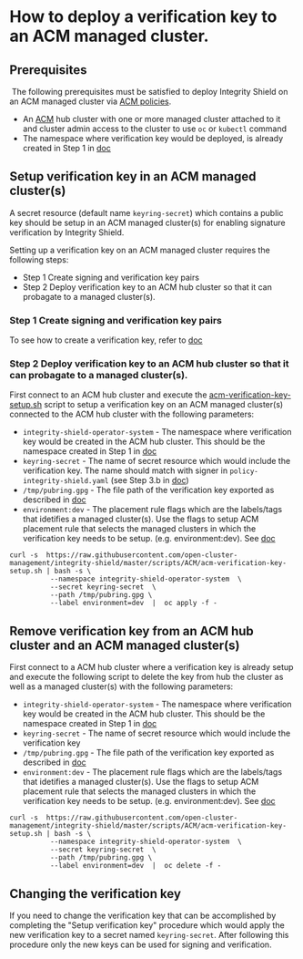 # How to deploy a verification key to an ACM managed cluster.

## Prerequisites
​
The following prerequisites must be satisfied to deploy Integrity Shield on an ACM managed cluster via [ACM policies](https://github.com/open-cluster-management/policy-collection).
- An [ACM]((https://www.redhat.com/en/technologies/management/advanced-cluster-management)) hub cluster with one or more managed cluster attached to it and cluster admin access to the cluster to use `oc` or `kubectl` command
- The namespace where verification key would be deployed, is already created in Step 1 in [doc](README_ENABLE_ISHIELD_PROTECTION_ACM_ENV.md)

## Setup verification key in an ACM managed cluster(s)
A secret resource (default name `keyring-secret`) which contains a public key should be setup in an ACM managed cluster(s) for enabling signature verification by Integrity Shield. 

Setting up a verification key on an ACM managed cluster requires the following steps:
 - Step 1 Create signing and verification key pairs
 - Step 2 Deploy verification key to an ACM hub cluster so that it can probagate to a managed cluster(s).


### Step 1 Create signing and verification key pairs

To see how to create a verification key,  refer to [doc](../README_VERIFICATION_KEY_SETUP.md)


### Step 2 Deploy verification key to an ACM hub cluster so that it can probagate to a managed cluster(s).

First connect to an ACM hub cluster and execute the [acm-verification-key-setup.sh](https://raw.githubusercontent.com/open-cluster-management/integrity-shield/master/scripts/ACM/acm-verification-key-setup.sh) script to setup a verification key on an ACM managed cluster(s) connected to the ACM hub cluster with the following parameters:

- `integrity-shield-operator-system` - The namespace where verification key would be created in the ACM hub cluster. This should be the namespace created in Step 1 in [doc](README_ENABLE_ISHIELD_PROTECTION_ACM_ENV.md)
- `keyring-secret` - The name of secret resource which would include the verification key. The name should match with signer in `policy-integrity-shield.yaml` (see Step 3.b in [doc](README_ENABLE_ISHIELD_PROTECTION_ACM_ENV.md))
- `/tmp/pubring.gpg` - The file path of the verification key exported as described in [doc](../README_VERIFICATION_KEY_SETUP.md)
- `environment:dev` - The placement rule flags which are the labels/tags that idetifies a managed cluster(s). Use the flags to setup ACM placement rule that selects the managed clusters in which the verification key needs to be setup. (e.g. environment:dev).  See [doc](https://github.com/open-cluster-management/policy-collection)

```
curl -s  https://raw.githubusercontent.com/open-cluster-management/integrity-shield/master/scripts/ACM/acm-verification-key-setup.sh | bash -s \
          --namespace integrity-shield-operator-system  \
          --secret keyring-secret  \
          --path /tmp/pubring.gpg \
          --label environment=dev  |  oc apply -f -
```


## Remove verification key from an ACM hub cluster and an ACM  managed cluster(s)

First connect to a ACM hub cluster where a verification key is already setup and execute the following script to delete the key from hub the cluster as well as a managed cluster(s) with the following parameters:

- `integrity-shield-operator-system` - The namespace where verification key would be created in the ACM hub cluster. This should be the namespace created in Step 1 in [doc](README_ENABLE_ISHIELD_PROTECTION_ACM_ENV.md)
- `keyring-secret` - The name of secret resource which would include the verification key
- `/tmp/pubring.gpg` - The file path of the verification key exported as described in [doc](../README_VERIFICATION_KEY_SETUP.md)
- `environment:dev` - The placement rule flags which are the labels/tags that idetifies a managed cluster(s). Use the flags to setup ACM placement rule that selects the managed clusters in which the verification key needs to be setup. (e.g. environment:dev).  See [doc](https://github.com/open-cluster-management/policy-collection)

```
curl -s  https://raw.githubusercontent.com/open-cluster-management/integrity-shield/master/scripts/ACM/acm-verification-key-setup.sh | bash -s \
          --namespace integrity-shield-operator-system  \
          --secret keyring-secret  \
          --path /tmp/pubring.gpg \
          --label environment=dev  |  oc delete -f -
```

## Changing the verification key

If you need to change the verification key that can be accomplished by completing the "Setup verification key" procedure which would apply the new verification key to a secret named `keyring-secret`.  After following this procedure only the new keys can be used for signing and verification.

